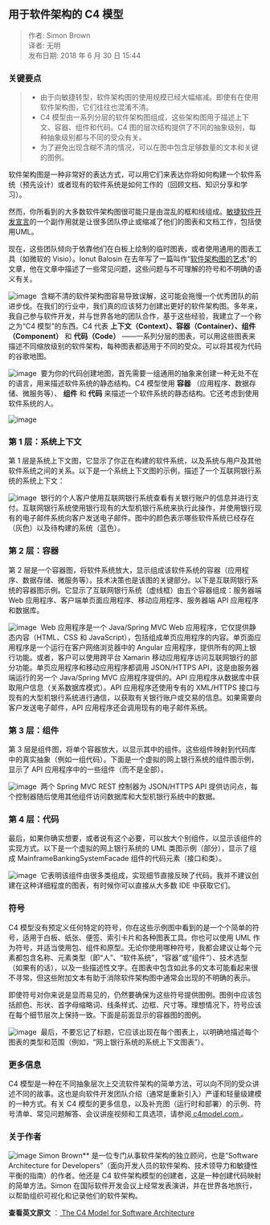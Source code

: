 ## 用于软件架构的 C4 模型  

> 作者: Simon Brown  
> 译者: 无明  
> 发布日期: 2018 年 6 月 30 日 15:44  


### 关键要点

>
>   * 由于向敏捷转型，软件架构图的使用规模已经大幅缩减。即使有在使用软件架构图，它们往往也混淆不清。
>   * C4 模型由一系列分层的软件架构图组成，这些架构图用于描述上下文、容器、组件和代码。C4 图的层次结构提供了不同的抽象级别，每种抽象级别都与不同的受众有关。
>   * 为了避免出现含糊不清的情况，可以在图中包含足够数量的文本和关键的图例。
>

软件架构图是一种非常好的表达方式，可以用它们来表达你将如何构建一个软件系统（预先设计）或者现有的软件系统是如何工作的（回顾文档、知识分享和学习）。

然而，你所看到的大多数软件架构图很可能只是由混乱的框和线组成。[敏捷软件开发宣言](http://agilemanifesto.org/)的一个副作用就是让很多团队停止或缩减了他们的图表和文档工作，包括使用UML。

现在，这些团队倾向于依靠他们在白板上绘制的临时图表，或者使用通用的图表工具（如微软的 Visio）。Ionut Balosin 在去年写了一篇叫作“[软件架构图的艺术](http://www.infoq.com/cn/articles/crafting-architectural-diagrams)”的文章，他在文章中描述了一些常见问题，这些问题与不可理解的符号和不明确的语义有关。

![image](images/1806-yyrjjgdc4mx-0.jpeg)
﻿
含糊不清的软件架构图容易导致误解，这可能会拖慢一个优秀团队的前进步伐。在我们的行业中，我们真的应该努力创建出更好的软件架构图。多年来，我自己参与软件开发，并与世界各地的团队合作，基于这些经验，我建立了一个称之为“C4 模型”的东西。C4 代表 **上下文（Context）、容器（Container）、组件（Component）** 和 **代码（Code）** ——一系列分层的图表，可以用这些图表来描述不同缩放级别的软件架构，每种图表都适用于不同的受众。可以将其视为代码的谷歌地图。

![image](images/1806-yyrjjgdc4mx-1.jpeg)
﻿
要为你的代码创建地图，首先需要一组通用的抽象来创建一种无处不在的语言，用来描述软件系统的静态结构。C4 模型使用 **容器** （应用程序、数据存储、微服务等）、 **组件** 和 **代码** 来描述一个软件系统的静态结构。它还考虑到使用软件系统的人。

![image](images/1806-yyrjjgdc4mx-2.jpeg)
﻿
### 第 1 层：系统上下文

第 1 层是系统上下文图，它显示了你正在构建的软件系统，以及系统与用户及其他软件系统之间的关系。以下是一个系统上下文图的示例，描述了一个互联网银行系统的系统上下文：

![image](images/1806-yyrjjgdc4mx-3.jpeg)
﻿
银行的个人客户使用互联网银行系统查看有关银行账户的信息并进行支付。互联网银行系统使用银行现有的大型机银行系统来执行此操作，并使用银行现有的电子邮件系统向客户发送电子邮件。图中的颜色表示哪些软件系统已经存在（灰色）以及待构建的系统（蓝色）。

### 第 2 层：容器

第 2 层是一个容器图，将软件系统放大，显示组成该软件系统的容器（应用程序、数据存储、微服务等）。技术决策也是该图的关键部分。以下是互联网银行系统的容器图示例。它显示了互联网银行系统（虚线框）由五个容器组成：服务器端 Web 应用程序、客户端单页面应用程序、移动应用程序、服务器端 API 应用程序和数据库。

![image](images/1806-yyrjjgdc4mx-4.jpeg)
﻿
Web 应用程序是一个 Java/Spring MVC Web 应用程序，它仅提供静态内容（HTML、CSS 和 JavaScript），包括组成单页应用程序的内容。单页面应用程序是一个运行在客户网络浏览器中的 Angular 应用程序，提供所有的网上银行功能。或者，客户可以使用跨平台 Xamarin 移动应用程序访问互联网银行的部分功能。单页应用程序和移动应用程序都调用 JSON/HTTPS API，这是由服务器端运行的另一个 Java/Spring MVC 应用程序提供的。API 应用程序从数据库中获取用户信息（关系数据库模式）。API 应用程序还使用专有的 XML/HTTPS 接口与现有的大型机银行系统进行通信，以获取有关银行账户或交易的信息。如果需要向客户发送电子邮件，API 应用程序还会调用现有的电子邮件系统。

### 第 3 层：组件

第 3 层是组件图，将单个容器放大，以显示其中的组件。这些组件映射到代码库中的真实抽象（例如一组代码）。下面是一个虚拟的网上银行系统的组件图示例，显示了 API 应用程序中的一些组件（而不是全部）。

![image](images/1806-yyrjjgdc4mx-5.jpeg)
﻿
两个 Spring MVC REST 控制器为 JSON/HTTPS API 提供访问点，每个控制器随后使用其他组件访问数据库和大型机银行系统中的数据。

### 第 4 层：代码

最后，如果你确实想要，或者说有这个必要，可以放大个别组件，以显示该组件的实现方式。以下是一个虚拟的网上银行系统的 UML 类图示例（部分），显示了组成 MainframeBankingSystemFacade 组件的代码元素（接口和类）。

![image](images/1806-yyrjjgdc4mx-6.jpeg)
﻿
它表明该组件由很多类组成，实现细节直接反映了代码。我并不建议创建在这种详细程度的图表，有时候你可以直接从大多数 IDE 中获取它们。

### 符号

C4 模型没有预定义任何特定的符号，你在这些示例图中看到的是一个个简单的符号，适用于白板、纸张、便签、索引卡片和各种图表工具。你也可以使用 UML 作为符号，并适当使用包、组件和原型。无论你使用哪种符号，我都会建议让每个元素都包含名称、元素类型（即“人”、“软件系统”，“容器”或“组件”）、技术选型（如果有的话），以及一些描述性文字。在图表中包含如此多的文本可能看起来很不寻常，但这些附加文本有助于消除软件架构图中通常会出现的不明确的表示。

即使符号对你来说是显而易见的，仍然要确保为这些符号提供图例。图例中应该包括颜色、形状、首字母缩略词、线条样式、边框、尺寸等。理想情况下，符号应该在每个细节层次上保持一致。下面是前面显示的容器图的图例。

![image](images/1806-yyrjjgdc4mx-7.jpeg)
﻿
最后，不要忘记了标题，它应该出现在每个图表上，以明确地描述每个图表的类型和范围（例如，“网上银行系统的系统上下文图表”）。

### 更多信息

C4 模型是一种在不同抽象层次上交流软件架构的简单方法，可以向不同的受众讲述不同的故事。这也是向软件开发团队介绍（通常是重新引入）严谨和轻量级建模的一种方式。有关 C4 模型的更多信息，以及补充图（运行时和部署）的示例、符号清单、常见问题解答、会议讲座视频和工具选项，请参阅[ c4model.com ](http://c4model.com/)。

### 关于作者

![image](images/1806-yyrjjgdc4mx-8.jpeg)
Simon Brown** 是一位专门从事软件架构的独立顾问，也是“Software Architecture for Developers”（面向开发人员的软件架构、技术领导力和敏捷性平衡的指南）的作者。他还是 C4 软件架构模型的创建者，这是一种创建代码映射的简单方法。Simon 在国际软件开发会议上经常发表演讲，并在世界各地旅行，以帮助组织可视化和记录他们的软件架构。

**查看英文原文** ：[ The C4 Model for Software Architecture ](https://www.infoq.com/articles/C4-architecture-model)
